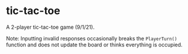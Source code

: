 # tic-tac-toe

A 2-player tic-tac-toe game (9/1/21).

Note: Inputting invalid responses occasionally breaks the `PlayerTurn()` function and does not update the board or thinks everything is occupied.
